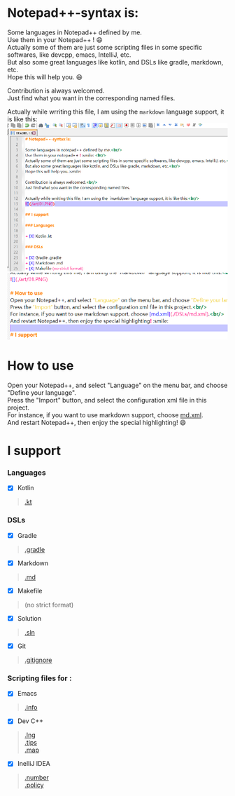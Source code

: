 # Notepad++-syntax is:

Some languages in Notepad++ defined by me.<br/>
Use them in your Notepad++ ! :smile: <br/>
Actually some of them are just some scripting files in some specific softwares, like devcpp, emacs, IntelliJ, etc.<br/>
But also some great languages like kotlin, and DSLs like gradle, markdown, etc.<br/>
Hope this will help you. :smile:

Contribution is always welcomed.<br/>
Just find what you want in the corresponding named files.

Actually while wrriting this file, I am using the `markdown`  language support, it is like this:<br/>
![](./art/01.PNG)
![](./art/02.PNG)

# How to use
Open your Notepad++, and select "Language" on the menu bar, and choose "Define your language".<br/>
Press the "Import" button, and select the configuration xml file in this project.<br/>
For instance, if you want to use markdown support, choose [md.xml](./DSLs/md.xml).<br/>
And restart Notepad++, then enjoy the special highlighting! :smile:

# I support

### Languages

+ [X] Kotlin

> [.kt](./languages/kt.xml)

### DSLs

+ [X] Gradle
> [.gradle](./DSLs/gradle.xml)

+ [X] Markdown
> [.md](./DSLs/md.xml)

+ [X] Makefile
> (no strict format)

+ [X] Solution
> [.sln](./DSLs/sln.xml)

+ [X] Git
> [.gitignore](./DSLs/gitignore.xml)

### Scripting files for :

+ [X] Emacs
> [.info](./scripting/emacs/info.xml)

+ [X] Dev C++
> [.lng](./scripting/devcpp/lng.xml) <br/>
[.tips](./scripting/devcpp/tips.xml) <br/>
[.map](./scripting/devcpp/map.xml)

+ [X] InelliJ IDEA
> [.number](./scripting/intellij/number.xml) <br/>
[.policy](./scripting/intellij/policy.xml)
